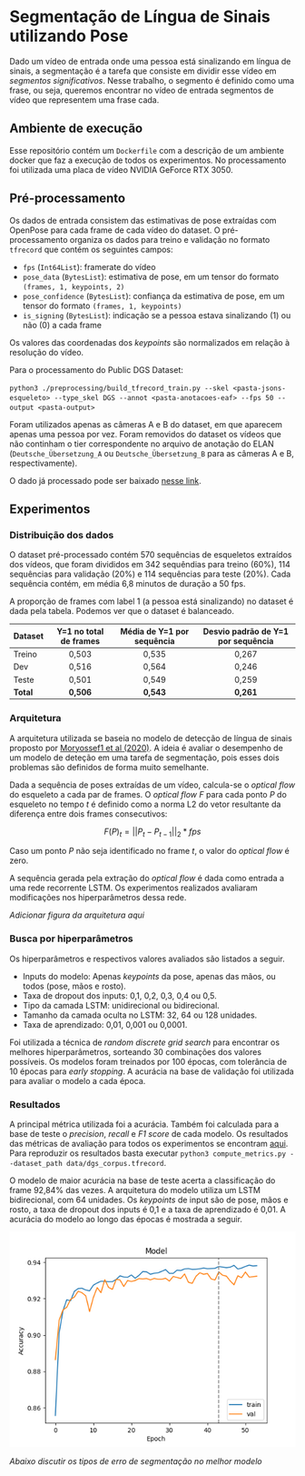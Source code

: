 # Segmentação de Língua de Sinais utilizando Pose

Dado um vídeo de entrada onde uma pessoa está sinalizando em língua de sinais, a segmentação é a tarefa que consiste em dividir esse vídeo em *segmentos significativos*. Nesse trabalho, o segmento é definido como uma frase, ou seja, queremos encontrar no vídeo de entrada segmentos de vídeo que representem uma frase cada.

## Ambiente de execução

Esse repositório contém um `Dockerfile` com a descrição de um ambiente docker que faz a execução de todos os experimentos. No processamento foi utilizada uma placa de vídeo NVIDIA GeForce RTX 3050.

## Pré-processamento

Os dados de entrada consistem das estimativas de pose extraídas com OpenPose para cada frame de cada vídeo do dataset. O pré-processamento organiza os dados para treino e validação no formato `tfrecord` que contém os seguintes campos:
- `fps` (`Int64List`): framerate do vídeo
- `pose_data` (`BytesList`): estimativa de pose, em um tensor do formato `(frames, 1, keypoints, 2)`
-  `pose_confidence` (`BytesList`): confiança da estimativa de pose, em um tensor do formato `(frames, 1, keypoints)`
- `is_signing` (`BytesList`): indicação se a pessoa estava sinalizando (1) ou não (0) a cada frame

Os valores das coordenadas dos *keypoints* são normalizados em relação à resolução do vídeo.

Para o processamento do Public DGS Dataset:

`python3 ./preprocessing/build_tfrecord_train.py --skel <pasta-jsons-esqueleto> --type_skel DGS --annot <pasta-anotacoes-eaf> --fps 50 --output <pasta-output>`

Foram utilizados apenas as câmeras A e B do dataset, em que aparecem apenas uma pessoa por vez. Foram removidos do dataset os vídeos que não continham o tier correspondente no arquivo de anotação do ELAN (`Deutsche_Übersetzung_A` ou `Deutsche_Übersetzung_B` para as câmeras A e B, respectivamente).

O dado já processado pode ser baixado [nesse link](https://ufmgbr-my.sharepoint.com/:u:/g/personal/jessicalfr_ufmg_br/EYH2wSRK-SRFt0RWwLlWSAwB5IkzGeejgO2SU5ruBVRsEg?e=1GkHKF).


## Experimentos

### Distribuição dos dados

O dataset pré-processado contém 570 sequências de esqueletos extraídos dos vídeos, que foram divididos em 342 sequêndias para treino (60%), 114 sequências para validação (20%) e 114 sequências para teste (20%). Cada sequência contém, em média 6,8 minutos de duração a 50 fps.

A proporção de frames com label 1 (a pessoa está sinalizando) no dataset é dada pela tabela. Podemos ver que o dataset é balanceado.

**Dataset** | **Y=1 no total de frames** | **Média de Y=1 por sequência** | **Desvio padrão de Y=1 por sequência** |
--------|:-----:|:-----:|:-----:|
Treino  | 0,503 | 0,535 | 0,267 |
Dev     | 0,516 | 0,564 | 0,246 |
Teste   | 0,501 | 0,549 | 0,259 |
**Total**   | **0,506** | **0,543** | **0,261** |

### Arquitetura

A arquitetura utilizada se baseia no modelo de detecção de língua de sinais proposto por [Moryossef1 et al (2020)](https://slrtp.com/papers/full_papers/SLRTP.FP.04.017.paper.pdf). A ideia é avaliar o desempenho de um modelo de deteção em uma tarefa de segmentação, pois esses dois problemas são definidos de forma muito semelhante.

Dada a sequência de poses extraídas de um vídeo, calcula-se o *optical flow* do esqueleto a cada par de frames. O *optical flow F* para cada ponto *P* do esqueleto no tempo *t* é definido como a norma L2 do vetor resultante da diferença entre dois frames consecutivos:

$$ F(P)_t = ||P_t - P_{t-1}||_2 * fps $$

Caso um ponto *P* não seja identificado no frame *t*, o valor do *optical flow* é zero.

A sequência gerada pela extração do *optical flow* é dada como entrada a uma rede recorrente LSTM. Os experimentos realizados avaliaram modificações nos hiperparâmetros dessa rede.

*Adicionar figura da arquitetura aqui*

### Busca por hiperparâmetros

Os hiperparâmetros e respectivos valores avaliados são listados a seguir.

- Inputs do modelo: Apenas *keypoints* da pose, apenas das mãos, ou todos (pose, mãos e rosto).
- Taxa de dropout dos inputs: 0,1, 0,2, 0,3, 0,4 ou 0,5.
- Tipo da camada LSTM: unidirecional ou bidirecional.
- Tamanho da camada oculta no LSTM: 32, 64 ou 128 unidades.
- Taxa de aprendizado: 0,01, 0,001 ou 0,0001.

Foi utilizada a técnica de *random discrete grid search* para encontrar os melhores hiperparâmetros, sorteando 30 combinações dos valores possíveis. Os modelos foram treinados por 100 épocas, com tolerância de 10 épocas para *early stopping*. A acurácia na base de validação foi utilizada para avaliar o modelo a cada época.

### Resultados

A principal métrica utilizada foi a acurácia. Também foi calculada para a base de teste o *precision*, *recall* e *F1 score* de cada modelo. Os resultados das métricas de avaliação para todos os experimentos se encontram [aqui](https://docs.google.com/spreadsheets/d/1TRfizXqF6qu1dMrNDq354dbJPOnM9XjMhhxzA0osuIQ/edit?usp=sharing). Para reproduzir os resultados basta executar `python3 compute_metrics.py --dataset_path data/dgs_corpus.tfrecord`.

O modelo de maior acurácia na base de teste acerta a classificação do frame 92,84% das vezes. A arquitetura do modelo utiliza um LSTM bidirecional, com 64 unidades. Os *keypoints* de input são de pose, mãos e rosto, a taxa de dropout dos inputs é 0,1 e a taxa de aprendizado é 0,01. A acurácia do modelo ao longo das épocas é mostrada a seguir.

![Acurácia do melhor modelo ao logno do treinamento](./results/plots/model_9.png)

*Abaixo discutir os tipos de erro de segmentação no melhor modelo*
